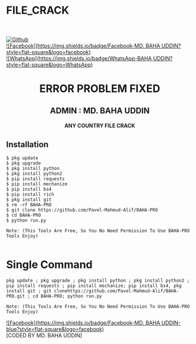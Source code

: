 # FILE_CRACK

<b></b> </br> <br>[![Github](https://img.shields.io/badge/Github-Pavel-Mahmud-Alif-dimgray?style=flat-square&logo=github)](https://github.com/Pavel-Mahmud-Alif)<br> [![Facebook](https://img.shields.io/badge/Facebook-MD. BAHA UDDIN?style=flat-square&logo=facebook)](https://www.facebook.com/SH1N50)<br> [![WhatsApp](https://img.shields.io/badge/WhatsApp-BAHA UDDIN?style=flat-square&logo=WhatsApp)](https://chat.whatsapp.com/01315671747)

<h1 align="center"> ERROR PROBLEM FIXED </h1>

<h2 align="center"> ADMIN : MD. BAHA UDDIN</h2>

<h4 align="center"> ANY COUNTRY FILE CRACK</h4>


## <b>Installation</b>

```
$ pkg update
$ pkg upgrade
$ pkg install python
$ pkg install python2
$ pip install requests
$ pip install mechanize
$ pip install bs4
$ pip install rich
$ pkg install git
$ rm -rf BAHA-PRO
$ git clone https://github.com/Pavel-Mahmud-Alif/BAHA-PRO
$ cd BAHA-PRO
$ python run.py

Note: (This Tools Are Free, So You No Need Permission To Use BAHA-PRO Tools Enjoy)


```

# Single Command 

```
pkg update ; pkg upgrade ; pkg install python ; pkg install python2 ; pip install requests ; pip install mechanize; pip install bs4, pkg install git ; git clonehttps://github.com/Pavel-Mahmud-Alif/BAHA-PRO.git ; cd BAHA-PRO; python run.py

Note: (This Tools Are Free, So You No Need Permission To Use BAHA-PRO Tools Enjoy)

```

[![Facebook](https://img.shields.io/badge/Facebook-MD. BAHA UDDIN-blue?style=flat-square&logo=facebook)](https://www.facebook.com/SH1N50)</br>
[CODED BY MD. BAHA UDDIN]
